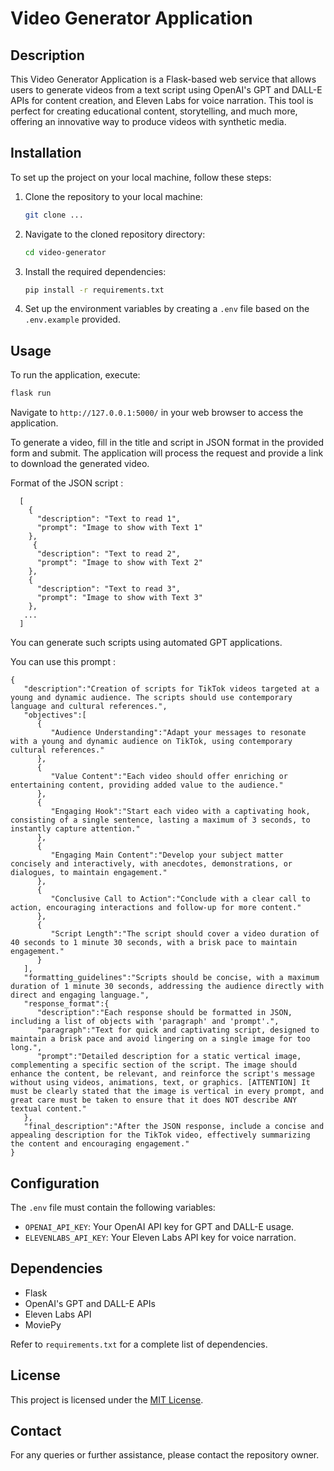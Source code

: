 # Video Generator Application

## Description

This Video Generator Application is a Flask-based web service that allows users to generate videos from a text script using OpenAI's GPT and DALL-E APIs for content creation, and Eleven Labs for voice narration. This tool is perfect for creating educational content, storytelling, and much more, offering an innovative way to produce videos with synthetic media.

## Installation

To set up the project on your local machine, follow these steps:

1. Clone the repository to your local machine:

   ```sh
   git clone ...
   ```

2. Navigate to the cloned repository directory:

   ```sh
   cd video-generator
   ```

3. Install the required dependencies:

   ```sh
   pip install -r requirements.txt
   ```

4. Set up the environment variables by creating a `.env` file based on the `.env.example` provided.

## Usage

To run the application, execute:

```sh
flask run
```

Navigate to `http://127.0.0.1:5000/` in your web browser to access the application.

To generate a video, fill in the title and script in JSON format in the provided form and submit. The application will process the request and provide a link to download the generated video.

Format of the JSON script :

```
  [
    {
      "description": "Text to read 1",
      "prompt": "Image to show with Text 1"
    },
     {
      "description": "Text to read 2",
      "prompt": "Image to show with Text 2"
    },
    {
      "description": "Text to read 3",
      "prompt": "Image to show with Text 3"
    },
   ...
  ]
```

You can generate such scripts using automated GPT applications.

You can use this prompt :

```
{
   "description":"Creation of scripts for TikTok videos targeted at a young and dynamic audience. The scripts should use contemporary language and cultural references.",
   "objectives":[
      {
         "Audience Understanding":"Adapt your messages to resonate with a young and dynamic audience on TikTok, using contemporary cultural references."
      },
      {
         "Value Content":"Each video should offer enriching or entertaining content, providing added value to the audience."
      },
      {
         "Engaging Hook":"Start each video with a captivating hook, consisting of a single sentence, lasting a maximum of 3 seconds, to instantly capture attention."
      },
      {
         "Engaging Main Content":"Develop your subject matter concisely and interactively, with anecdotes, demonstrations, or dialogues, to maintain engagement."
      },
      {
         "Conclusive Call to Action":"Conclude with a clear call to action, encouraging interactions and follow-up for more content."
      },
      {
         "Script Length":"The script should cover a video duration of 40 seconds to 1 minute 30 seconds, with a brisk pace to maintain engagement."
      }
   ],
   "formatting_guidelines":"Scripts should be concise, with a maximum duration of 1 minute 30 seconds, addressing the audience directly with direct and engaging language.",
   "response_format":{
      "description":"Each response should be formatted in JSON, including a list of objects with 'paragraph' and 'prompt'.",
      "paragraph":"Text for quick and captivating script, designed to maintain a brisk pace and avoid lingering on a single image for too long.",
      "prompt":"Detailed description for a static vertical image, complementing a specific section of the script. The image should enhance the content, be relevant, and reinforce the script's message without using videos, animations, text, or graphics. [ATTENTION] It must be clearly stated that the image is vertical in every prompt, and great care must be taken to ensure that it does NOT describe ANY textual content."
   },
   "final_description":"After the JSON response, include a concise and appealing description for the TikTok video, effectively summarizing the content and encouraging engagement."
}
```

## Configuration

The `.env` file must contain the following variables:

- `OPENAI_API_KEY`: Your OpenAI API key for GPT and DALL-E usage.
- `ELEVENLABS_API_KEY`: Your Eleven Labs API key for voice narration.

## Dependencies

- Flask
- OpenAI's GPT and DALL-E APIs
- Eleven Labs API
- MoviePy

Refer to `requirements.txt` for a complete list of dependencies.

## License

This project is licensed under the [MIT License](LICENSE).

## Contact

For any queries or further assistance, please contact the repository owner.
